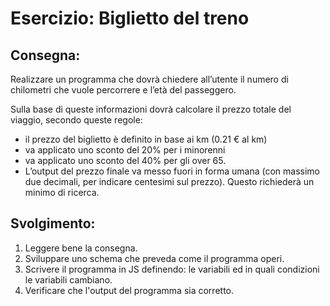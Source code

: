 Esercizio: Biglietto del treno
===

## Consegna: 

Realizzare un programma che  dovrà chiedere all’utente il numero di chilometri che vuole percorrere e l’età del passeggero.

Sulla base di queste informazioni dovrà calcolare il prezzo totale del viaggio, secondo queste regole:

- il prezzo del biglietto è definito in base ai km (0.21 € al km)
- va applicato uno sconto del 20% per i minorenni
- va applicato uno sconto del 40% per gli over 65.
- L’output del prezzo finale va messo fuori in forma umana (con massimo due decimali, per indicare centesimi sul prezzo). Questo richiederà un minimo di ricerca.


## Svolgimento: 

1. Leggere bene la consegna.
1. Sviluppare uno schema che preveda come il programma operi.
1. Scrivere il programma in JS definendo: le variabili ed in quali condizioni le variabili cambiano.
1. Verificare che l'output del programma sia corretto.